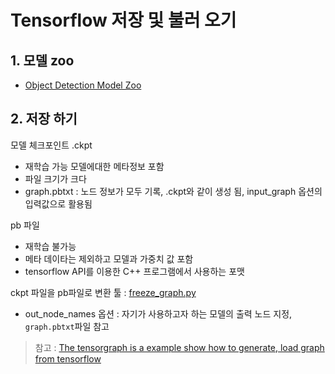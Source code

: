# Tensorflow 저장 및 불러 오기 


## 1. 모델 zoo

- [Object Detection Model Zoo](https://github.com/tensorflow/models/blob/master/object_detection/g3doc/detection_model_zoo.md)

## 2. 저장 하기 

모델 체크포인트 .ckpt 
- 재학습 가능 모델에대한 메타정보 포함 
- 파일 크기가 크다 
- graph.pbtxt : 노드 정보가 모두 기록, .ckpt와 같이 생성 됨, input_graph 옵션의 입력값으로 활용됨 



pb 파일
- 재학습 불가능 
- 메타 데이타는 제외하고 모델과 가중치 값 포함 
- tensorflow API를 이용한 C++ 프로그램에서 사용하는 포맷


ckpt 파일을 pb파일로 변환 툴 : [freeze_graph.py](https://github.com/tensorflow/tensorflow/blob/master/tensorflow/python/tools/freeze_graph.py)
- out_node_names 옵션 : 자기가 사용하고자 하는 모델의 출력 노드 지정, `graph.pbtxt`파일 참고 


> 참고 : [The tensorgraph is a example show how to generate, load graph from tensorflow](https://github.com/JackyTung/tensorgraph)



